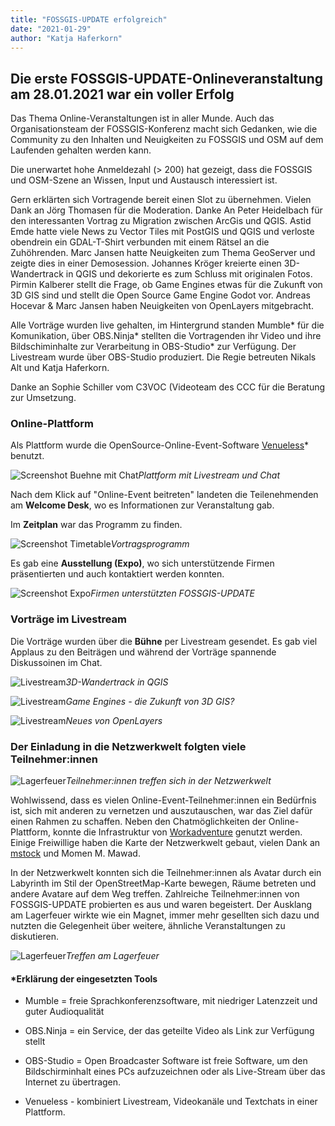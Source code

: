 ```yaml
---
title: "FOSSGIS-UPDATE erfolgreich"
date: "2021-01-29"
author: "Katja Haferkorn"
---
```


## Die erste FOSSGIS-UPDATE-Onlineveranstaltung am 28.01.2021 war ein voller Erfolg

Das Thema Online-Veranstaltungen ist in aller Munde. Auch das Organisationsteam der FOSSGIS-Konferenz macht sich Gedanken, wie die Community zu den Inhalten und Neuigkeiten zu FOSSGIS und OSM auf dem Laufenden gehalten werden kann.

Die unerwartet hohe Anmeldezahl (> 200) hat gezeigt, dass die FOSSGIS und OSM-Szene an Wissen, Input und Austausch interessiert ist.

Gern erklärten sich Vortragende bereit einen Slot zu übernehmen. Vielen Dank an Jörg Thomasen für die Moderation.
Danke An Peter Heidelbach für den interessanten Vortrag zu Migration zwischen ArcGis und QGIS. Astid Emde hatte viele News zu Vector Tiles mit PostGIS und QGIS und verloste obendrein ein GDAL-T-Shirt verbunden mit einem Rätsel an die Zuhöhrenden. Marc Jansen hatte Neuigkeiten zum Thema GeoServer und zeigte dies in einer Demosession. Johannes Kröger kreierte einen 3D-Wandertrack in QGIS und dekorierte es zum Schluss mit originalen Fotos. Pirmin Kalberer stellt die Frage, ob Game Engines etwas für die Zukunft von 3D GIS sind und stellt die Open Source Game Engine Godot vor. Andreas Hocevar & Marc Jansen haben Neuigkeiten von OpenLayers mitgebracht. 

Alle Vorträge wurden live gehalten, im Hintergrund standen Mumble* für die Komunikation, über OBS.Ninja* stellten die Vortragenden ihr Video und ihre Bildschiminhalte zur Verarbeitung in OBS-Studio* zur Verfügung. Der Livestream wurde über OBS-Studio produziert. Die Regie betreuten Nikals Alt und Katja Haferkorn.

Danke an Sophie Schiller vom C3VOC (Videoteam des CCC für die Beratung zur Umsetzung.


### Online-Plattform  

Als Plattform wurde die OpenSource-Online-Event-Software [Venueless](https://venueless.org/)* benutzt.

![Screenshot Buehne mit Chat](/news/images/2021_FOSSGISUPDATE_Buehne_Chat.png)*Plattform mit Livestream und Chat*
 

Nach dem Klick auf "Online-Event beitreten" landeten die Teilenehmenden am **Welcome Desk**, wo es Informationen zur Veranstaltung gab.

Im **Zeitplan** war das Programm zu finden.

![Screenshot Timetable](/news/images/2021_FOSSGISUPDATE_Venueless_Timetable.png)*Vortragsprogramm*

Es gab eine **Ausstellung (Expo)**, wo sich unterstützende Firmen präsentierten und auch kontaktiert werden konnten.

![Screenshot Expo](/news/images/2021_FOSSGISUPDATE_Venuelessplattform_Expo.png)*Firmen unterstützten FOSSGIS-UPDATE*

### Vorträge im Livestream

Die Vorträge wurden über die **Bühne** per Livestream gesendet.
Es  gab viel Applaus zu den Beiträgen und während der  Vorträge spannende Diskussoinen im Chat.

![Livestream](/news/images/2021_FOSSGISUPDATE_Venuelessplattform_Livestream_Chat_2.png)*3D-Wandertrack in QGIS*

![Livestream](/news/images/2021_FOSSGISUPDATE_Livestream_1.png)*Game Engines - die Zukunft von 3D GIS?*

![Livestream](/news/images/2021_FOSSGISUPDATE_Venuelessplattform_Livestream_3.png)*Neues von OpenLayers*

### Der Einladung in die Netzwerkwelt folgten viele Teilnehmer:innen

![Lagerfeuer](/news/images/2021_FOSSGISUPDATE_Netzwerkwelt_TN.png)*Teilnehmer:innen treffen sich in der Netzwerkwelt*

Wohlwissend, dass es vielen Online-Event-Teilnehmer:innen ein Bedürfnis ist, sich mit anderen zu vernetzen und auszutauschen, war das Ziel dafür einen Rahmen zu schaffen. Neben den Chatmöglichkeiten der Online-Plattform, konnte die Infrastruktur von [Workadventure](https://workadventu.re/) genutzt werden. Einige Freiwillige haben die Karte der Netzwerkwelt gebaut, vielen Dank an [mstock](https://github.com/mstock) und Momen M. Mawad.

In der Netzwerkwelt konnten sich die Teilnehmer:innen als Avatar durch ein Labyrinth im Stil der OpenStreetMap-Karte bewegen, Räume betreten und andere Avatare auf dem Weg treffen. Zahlreiche Teilnehmer:innen von FOSSGIS-UPDATE probierten es aus und waren begeistert.
Der Ausklang am Lagerfeuer wirkte wie ein Magnet, immer mehr gesellten sich dazu und nutzten die Gelegenheit über weitere, ähnliche Veranstaltungen zu diskutieren.

![Lagerfeuer](/news/images/2021_FOSSGISUPDATE_Netzwerkwelt_Lagerfeuer.jpeg)*Treffen am Lagerfeuer*


#### *Erklärung der eingesetzten Tools

- Mumble = freie Sprachkonferenzsoftware, mit niedriger Latenzzeit und guter Audioqualität

- OBS.Ninja = ein Service, der das geteilte Video als Link zur Verfügung stellt

- OBS-Studio = Open Broadcaster Software ist freie Software, um den Bildschirminhalt eines PCs aufzuzeichnen oder als Live-Stream über das Internet zu übertragen. 

- Venueless - kombiniert Livestream, Videokanäle und Textchats in einer Plattform. 


